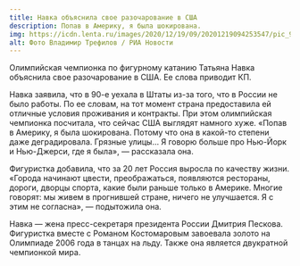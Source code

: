 ```yaml
---
title: Навка объяснила свое разочарование в США
description: Попав в Америку, я была шокирована.
img: https://icdn.lenta.ru/images/2020/12/19/09/20201219094253547/pic_9fbb22446ab4788172af678bf332aca5.jpg
alt: Фото Владимир Трефилов / РИА Новости
---
```

Олимпийская чемпионка по фигурному катанию Татьяна Навка объяснила свое разочарование в США. Ее слова приводит КП.

Навка заявила, что в 90-е уехала в Штаты из-за того, что в России не было работы. По ее словам, на тот момент страна предоставила ей отличные условия проживания и контракты. При этом олимпийская чемпионка посчитала, что сейчас США выглядят намного хуже. «Попав в Америку, я была шокирована. Потому что она в какой-то степени даже деградировала. Грязные улицы… Я говорю больше про Нью-Йорк и Нью-Джерси, где я была», — рассказала она.

Фигуристка добавила, что за 20 лет Россия выросла по качеству жизни. «Города начинают цвести, преображаться, появляются рестораны, дороги, дворцы спорта, какие были раньше только в Америке. Многие говорят: мы живем в прогнившей стране, ничего не улучшается. Я с этим не согласна», — подытожила она.

Навка — жена пресс-секретаря президента России Дмитрия Пескова. Фигуристка вместе с Романом Костомаровым завоевала золото на Олимпиаде 2006 года в танцах на льду. Также она является двукратной чемпионкой мира.